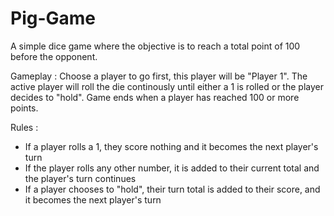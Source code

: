 # Pig-Game
A simple dice game where the objective is to reach a total point of 100 before the opponent.

Gameplay :
Choose a player to go first, this player will be "Player 1". The active player will roll the die continously until either a 1 is rolled or the player decides to "hold". Game ends when a player has reached 100 or more points.
 
Rules :
  - If a player rolls a 1, they score nothing and it becomes the next player's turn
  - If the player rolls any other number, it is added to their current total and the player's turn continues
  - If a player chooses to "hold", their turn total is added to their score, and it becomes the next player's turn
